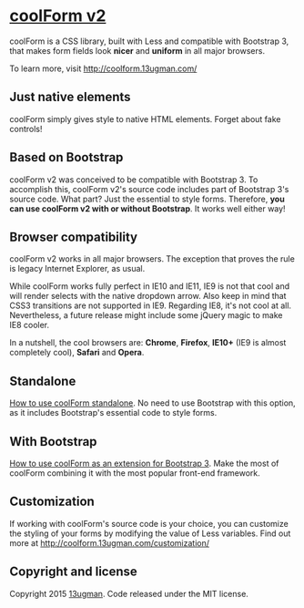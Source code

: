 # [coolForm v2](http://coolform.13ugman.com/)

coolForm is a CSS library, built with Less and compatible with Bootstrap 3, that makes form fields look **nicer** and **uniform** in all major browsers.

To learn more, visit http://coolform.13ugman.com/

## Just native elements

coolForm simply gives style to native HTML elements. Forget about fake controls!

## Based on Bootstrap

coolForm v2 was conceived to be compatible with Bootstrap 3. To accomplish this, coolForm v2's source code includes part of Bootstrap 3's source code. What part? Just the essential to style forms. Therefore, **you can use coolForm v2 with or without Bootstrap**. It works well either way!

## Browser compatibility

coolForm v2 works in all major browsers. The exception that proves the rule is legacy Internet Explorer, as usual.

While coolForm works fully perfect in IE10 and IE11, IE9 is not that cool and will render selects with the native dropdown arrow. Also keep in mind that CSS3 transitions are not supported in IE9. Regarding IE8, it's not cool at all. Nevertheless, a future release might include some jQuery magic to make IE8 cooler.

In a nutshell, the cool browsers are: **Chrome**, **Firefox**, **IE10+** (IE9 is almost completely cool), **Safari** and **Opera**.

## Standalone

[How to use coolForm standalone](http://coolform.13ugman.com/standalone/). No need to use Bootstrap with this option, as it includes Bootstrap's essential code to style forms.

## With Bootstrap

[How to use coolForm as an extension for Bootstrap 3](http://coolform.13ugman.com/with-bootstrap/). Make the most of coolForm combining it with the most popular front-end framework.

## Customization

If working with coolForm's source code is your choice, you can customize the styling of your forms by modifying the value of Less variables. Find out more at http://coolform.13ugman.com/customization/

## Copyright and license

Copyright 2015 [13ugman](http://13ugman.com/). Code released under the MIT license.
